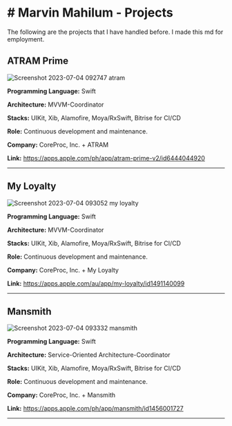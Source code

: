 # # Marvin Mahilum - Projects

The following are the projects that I have handled before. I made this md for employment.

## ATRAM Prime

![Screenshot 2023-07-04 092747 atram](https://github.com/marvinmahilum/marvin-projects/assets/74521191/edc90a0a-191b-4f00-9b7a-d3515f6a9412)

**Programming Language:** Swift

**Architecture:** MVVM-Coordinator

**Stacks:** UIKit, Xib, Alamofire, Moya/RxSwift, Bitrise for CI/CD

**Role:** Continuous development and maintenance.

**Company:** CoreProc, Inc. + ATRAM

**Link:** https://apps.apple.com/ph/app/atram-prime-v2/id6444044920

---

## My Loyalty

![Screenshot 2023-07-04 093052 my loyalty](https://github.com/marvinmahilum/marvin-projects/assets/74521191/af310112-536f-4da4-9241-ae50016923da)

**Programming Language:** Swift

**Architecture:** MVVM-Coordinator

**Stacks:** UIKit, Xib, Alamofire, Moya/RxSwift, Bitrise for CI/CD

**Role:** Continuous development and maintenance.

**Company:** CoreProc, Inc. + My Loyalty

**Link:** https://apps.apple.com/au/app/my-loyalty/id1491140099

---

## Mansmith

![Screenshot 2023-07-04 093332 mansmith](https://github.com/marvinmahilum/marvin-projects/assets/74521191/80d0fd25-a96d-4a38-b020-5f09f27f1fe1)

**Programming Language:** Swift

**Architecture:** Service-Oriented Architecture-Coordinator

**Stacks:** UIKit, Xib, Alamofire, Moya/RxSwift, Bitrise for CI/CD

**Role:** Continuous development and maintenance.

**Company:** CoreProc, Inc. + Mansmith

**Link:** https://apps.apple.com/ph/app/mansmith/id1456001727

---
